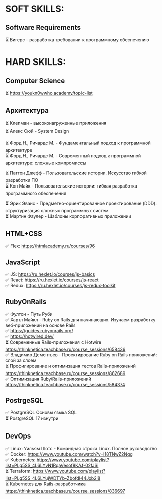 # SOFT SKILLS:

## Software Requirements
⏳ Вигерс - разработка требовании к программному обеспечению

# HARD SKILLS:

## Computer Science
⏳ https://youkn0wwho.academy/topic-list

## Архитектура
⏳ Клепман - высоконагруженные приложения \
⏳ Алекс Сюй - System Design

⏳ Форд Н., Ричардс М. - Фундаментальный подход к программной архитектуре \
⏳ Форд Н., Ричардс М. - Современный подход к программной архитектуре: сложные компромиссы

⏳ Паттон Джефф - Пользовательские истории. Искусство гибкой разработки ПО \
⏳ Кон Майк - Пользовательские истории: гибкая разработка программного обеспечения

⏳ Эрик Эванс - Предметно-ориентированное проектирование (DDD): структуризация сложных программных систем \
⏳ Мартин Фаулер - Шаблоны корпоративных приложении

## HTML+CSS
✅ Flex: https://htmlacademy.ru/courses/96

## JavaScript
✅ JS: https://ru.hexlet.io/courses/js-basics \
✅ React: https://ru.hexlet.io/courses/js-react \
✅ Redux: https://ru.hexlet.io/courses/js-redux-toolkit

## RubyOnRails
✅ Фултон - Путь Руби \
✅ Хартл Майкл - Ruby on Rails для начинающих. Изучаем разработку веб-приложений на основе Rails \
✅ https://guides.rubyonrails.org/ \
✅ https://hotwired.dev/ \
⏳ Современные Rails-приложения с Hotwire \
https://thinknetica.teachbase.ru/course_sessions/658436 \
✅ Владимир Дементьев - Проектирование Ruby on Rails приложений: слой за слоем \
⏳ Профилирование и оптимизация тестов Rails-приложений \
https://thinknetica.teachbase.ru/course_sessions/862689 \
✅ Оптимизация Ruby/Rails-приложений \
https://thinknetica.teachbase.ru/course_sessions/584374 
 
## PostrgeSQL 
✅ PostgreSQL Основы языка SQL \
⏳ PostgreSQL 17 изнутри
   
## DevOps
✅ Linux: Уильям Шотс - Командная строка Linux. Полное руководство \
✅ Docker: https://www.youtube.com/watch?v=I18TNwZ2Nqg \
✅ Kubernetes: https://www.youtube.com/playlist?list=PLg5SS_4L6LYvN1RqaVesof8KAf-02fJSi \
⏳ Terraform: https://www.youtube.com/playlist?list=PLg5SS_4L6LYujWDTYb-Zbofdl44Jxb2l8 \
⏳ Kubernetes для Rails-разработчика https://thinknetica.teachbase.ru/course_sessions/836697
